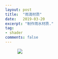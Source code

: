 ```yaml
---
layout: post
title:  "雨滴材质"
date:   2019-03-20
excerpt: "制作雨水材质."
tag:
- shader
comments: false
---
```




<figure>
	<a href="https://raw.githubusercontent.com/baokeqin/baokeqin.github.io/master/assets/img/blog/post08.gif"><img src="https://raw.githubusercontent.com/baokeqin/baokeqin.github.io/master/assets/img/blog/post08.gif"></a>
</figure>
